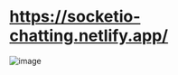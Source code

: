 # https://socketio-chatting.netlify.app/

![image](https://github.com/yamanemirhan/socketio-chat_app-server/assets/90368997/29fe7d32-7a0e-4f76-bcd6-c25f1ef48443)
